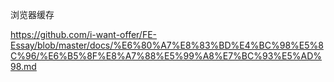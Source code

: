 浏览器缓存

https://github.com/i-want-offer/FE-Essay/blob/master/docs/%E6%80%A7%E8%83%BD%E4%BC%98%E5%8C%96/%E6%B5%8F%E8%A7%88%E5%99%A8%E7%BC%93%E5%AD%98.md
